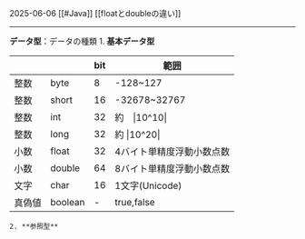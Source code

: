 2025-06-06
[[#Java]]
[[floatとdoubleの違い]]

---

**データ型**：データの種類
	1. **基本データ型**

|     |         | bit | 範囲             |
| --- | ------- | --- | -------------- |
| 整数  | byte    | 8   | -128~127       |
| 整数  | short   | 16  | -32678~32767   |
| 整数  | int     | 32  | 約　\|10^10\|    |
| 整数  | long    | 32  | 約    \|10^20\| |
| 小数  | float   | 32  | 4バイト単精度浮動小数点数  |
| 小数  | double  | 64  | 8バイト単精度浮動小数点数  |
| 文字  | char    | 16  | 1文字(Unicode)   |
| 真偽値 | boolean | -   | true,false     |



	2. **参照型**
